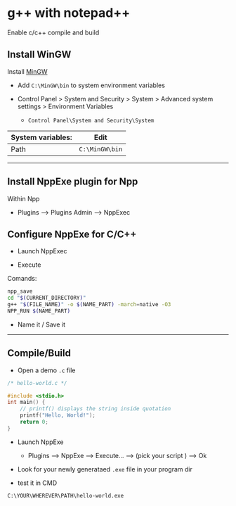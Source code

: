 # g++ with notepad++

Enable c/c++ compile and build

## Install WinGW

Install [MinGW](https://osdn.net/projects/mingw/downloads/68260/mingw-get-setup.exe/)

* Add ```C:\MinGW\bin``` to system environment variables

* Control Panel > System and Security > System > Advanced system settings > Environment Variables
	* ```Control Panel\System and Security\System```
	
| System variables: | Edit |
| --- | --- |
| Path | ```C:\MinGW\bin``` |

---

## Install NppExe plugin for Npp

Within Npp

* Plugins --> Plugins Admin --> NppExec

## Configure NppExe for C/C++

* Launch NppExec

* Execute

Comands:
```sh
npp_save
cd "$(CURRENT_DIRECTORY)"
g++ "$(FILE_NAME)" -o $(NAME_PART) -march=native -O3
NPP_RUN $(NAME_PART)
```

* Name it / Save it

---

## Compile/Build

* Open a demo ```.c``` file

```c
/* hello-world.c */

#include <stdio.h>
int main() {
	// printf() displays the string inside quotation
	printf("Hello, World!");
	return 0;
}
```

* Launch NppExe
	* Plugins --> NppExe --> Execute... --> (pick your script ) --> Ok
	
* Look for your newly generataed ```.exe``` file in your program dir
* test it in CMD
```sh
C:\YOUR\WHEREVER\PATH\hello-world.exe
```